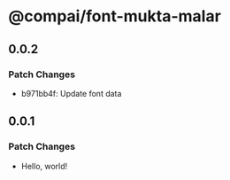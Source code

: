 # @compai/font-mukta-malar

## 0.0.2

### Patch Changes

- b971bb4f: Update font data

## 0.0.1

### Patch Changes

- Hello, world!
